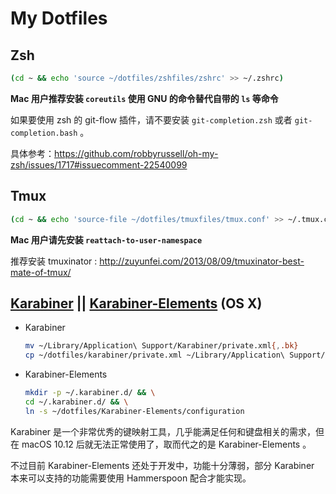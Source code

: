 # My Dotfiles

## Zsh

```sh
(cd ~ && echo 'source ~/dotfiles/zshfiles/zshrc' >> ~/.zshrc)
```

**Mac 用户推荐安装 `coreutils` 使用 GNU 的命令替代自带的 `ls` 等命令**

如果要使用 zsh 的 git-flow 插件，请不要安装 `git-completion.zsh` 或者 `git-
completion.bash` 。

具体参考：https://github.com/robbyrussell/oh-my-zsh/issues/1717#issuecomment-22540099

## Tmux

```bash
(cd ~ && echo 'source-file ~/dotfiles/tmuxfiles/tmux.conf' >> ~/.tmux.conf)
```

**Mac 用户请先安装 `reattach-to-user-namespace`**

推荐安装 tmuxinator : http://zuyunfei.com/2013/08/09/tmuxinator-best-mate-of-tmux/

## [Karabiner](https://pqrs.org/osx/karabiner/) || [Karabiner-Elements](https://github.com/tekezo/Karabiner-Elements) (OS X)

* Karabiner

    ```bash
    mv ~/Library/Application\ Support/Karabiner/private.xml{,.bk}
    cp ~/dotfiles/karabiner/private.xml ~/Library/Application\ Support/Karabiner/private.xml
    ```

* Karabiner-Elements

    ```bash
    mkdir -p ~/.karabiner.d/ && \
    cd ~/.karabiner.d/ && \
    ln -s ~/dotfiles/Karabiner-Elements/configuration
    ```

Karabiner 是一个非常优秀的键映射工具，几乎能满足任何和键盘相关的需求，但在 macOS 10.12 后就无法正常使用了，取而代之的是 Karabiner-Elements 。

不过目前 Karabiner-Elements 还处于开发中，功能十分薄弱，部分 Karabiner 本来可以支持的功能需要使用 Hammerspoon 配合才能实现。
